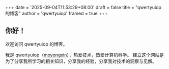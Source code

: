 +++
date = '2025-09-04T11:53:29+08:00'
draft = false
title = "qwertyuiop 的博客"
author = 'qwertyuiop'
framed = true
+++

## 你好！

欢迎访问 qwertyuiop 的博客。

我是 qwertyuiop（[moyongxin](https://github.com/moyongxin)），热爱技术，热爱计算机科学。
建立这个网站是为了分享我所学习的相关知识，分享我的经验，分享我对技术的洞察与见解。
